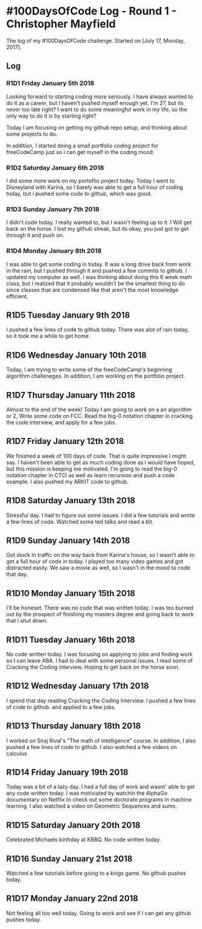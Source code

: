 # #100DaysOfCode Log - Round 1 - Christopher Mayfield

The log of my #100DaysOfCode challenge. Started on [July 17, Monday, 2017].

## Log

### R1D1 Friday January 5th 2018

Looking forward to starting coding more seriously. I have always wanted to do it as a career, but I haven't pushed myself enough yet. I'm 27, but its never too late right? I want to do some meaningful work in my life, so the only way to do it is by starting right?

Today I am focusing on getting my github repo setup, and thinking about some projects to do.

In addition, I started doing a small portfolio coding project for freeCodeCamp just so i can get myself in the coding mood.


### R1D2 Saturday January 6th 2018

I did some more work on my portoflio project today. Today I went to Disneyland with Karina, so I barely was able to get a full hour of coding today, but i pushed some code to github, which was good.



### R1D3 Sunday January 7th 2018

I didn't code today. I really wanted to, but I wasn't feeling up to it. I Will get back on the horse. I lost my github streak, but its okay, you just got to get through it and push on.

### R1D4 Monday January 8th 2018

I was able to get some coding in today. It was a long drive back from work in the rain, but I pushed through it and pushed a few commits to github. I updated my computer as well. I was thinking about doing this 6 week math class, but I realized that it probably wouldn't be the smartest thing to do since classes that are condensed like that aren't the most knowledge efficient.

## R1D5 Tuesday January 9th 2018

I pushed a few lines of code to github today. There was alot of rain today, so it took me a while to get home.


## R1D6 Wednesday January 10th 2018

Today, I am trying to write some of the freeCodeCamp's beginning algorithm challeneges. In addition, I am working on the portfolio project.


## R1D7 Thursday January 11th 2018

Almost to the end of the week! Today I am going to work on a an algorithm or 2, Write some code on FCC. Read the big-0 notation chapter in cracking the code interview, and apply for a few jobs. 


## R1D7 Friday January 12th 2018

We finished a week of 100 days of code. That is quite impressive I might say. I haven't been able to get as much coding done as I would have hoped, but this mission is keeping me motivated. I'm going to read the big-0 notation chapter in CTCI as well as learn recursion and push a code example. I also pushed my ARKIT code to github.

## R1D8 Saturday January 13th 2018

Stressful day. I had to figure out some issues. I did a few tutorials and wrote a few lines of code. Watched some ted talks and read a bit. 

## R1D9 Sunday January 14th 2018

Got stuck in traffic on the way back from Karina's house, so I wasn't able to get a full hour of code in today. I played too many video games and got distracted easily. We saw a movie as well, so I wasn't in the mood to code that day. 

## R1D10 Monday January 15th 2018

I'll be honeset. There was no code that was written today. I was too burned out by the prospect of finishing my masters degree and going back to work that I shut down. 

## R1D11 Tuesday January 16th 2018 

No code written today. I was focusing on applying to jobs and finding work so I can leave ABA. I had to deal with some personal issues. I read some of Cracking the Coding interview. Hoping to get back on the horse soon. 

## R1D12 Wednesday January 17th 2018 

I spend that day reading Cracking the Coding Interview. I pushed a few lines of code to github. and applied to a few jobs. 

## R1D13 Thursday January 18th 2018 

I worked on Siraj Rival's "The math of intelligence" course. In addition, I also pushed a few lines of code to github. I also watched a few videos on calculus 


## R1D14 Friday January 19th 2018 

Today was a bit of a lazy day. I had a full day of work and wasnt' able to get any code written today. I was motiviated by watchin the AlphaGo documentary on Netflix to check out some doctorate programs in machine learning. I also watched a video on Geometric Sequences and sums. 


## R1D15 Saturday January 20th 2018 

Celebrated Michaels birthday at KBBQ. No code written today. 


## R1D16 Sunday January 21st 2018 

Watched a few tutorials before going to a kings game. No github pushes today. 


## R1D17 Monday January 22nd 2018 

Not feeling all too well today. Going to work and see if I can get any github pushes today. 

